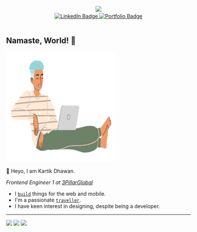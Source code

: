 <div id="header" align="center">
  <img src="https://media.giphy.com/media/M9gbBd9nbDrOTu1Mqx/giphy.gif" width="100"/>
  <div id="badges">
    <a href="https://www.linkedin.com/in/kartik-dhawan-13585b211/">
      <img src="https://img.shields.io/badge/LinkedIn-blue?style=for-the-badge&logo=linkedin&logoColor=white" alt="LinkedIn Badge"/>
    </a>
    <a href="https://kartikdhawan.in/home">
      <img src="https://img.shields.io/badge/Portfolio-red?style=for-the-badge" alt="Portfolio Badge"/>
    </a>
  </div>
  <img src="https://komarev.com/ghpvc/?username=kartik-dhawan&style=flat-square&color=blue" alt=""/>
</div>

## Namaste, World! 🙏

<a href="https://kartikdhawan.in/home" target="_blank" rel="noreferrer">
  <img src="https://github.com/kartik-dhawan/kartik-dhawan/blob/e5b7edf7a33a9949b5cbb5bbad6fc98cb6e685f8/Ola%CC%81%20-%20Relaxing.png"     alt="Personal portfolio of Kartik Dhawan" width=300px height=300px/>
</a>

👋 Heyo, I am Kartik Dhawan.

*Frontend Engineer 1 at [3PillarGlobal](https://www.3pillarglobal.com/)*

- I [`build`](https://kartikdhawan.in/projects) things for the web and mobile.
- I'm a passionate [`traveller`](https://instagram.com/notkartikk).
- I have keen interest in designing, despite being a developer.

---

[![](https://user-images.githubusercontent.com/21218732/108171128-12e83780-7121-11eb-9c43-ed5a8cdfe1fa.png)](https://kartikdhawan.in)
[![](https://user-images.githubusercontent.com/21218732/108171283-4c20a780-7121-11eb-9904-883c701c3824.png)](https://www.instagram.com/notkartik)
[![](https://user-images.githubusercontent.com/21218732/108171405-796d5580-7121-11eb-8ab2-8d78efb29082.png)](https://www.linkedin.com/in/kartik-dhawan-13585b211/)

<!--
**gupta-ji6/gupta-ji6** is a ✨ _special_ ✨ repository because its `README.md` (this file) appears on your GitHub profile.

Here are some ideas to get you started:

- 🔭 I’m currently working on ...
- 🌱 I’m currently learning ...
- 👯 I’m looking to collaborate on ...
- 🤔 I’m looking for help with ...
- 💬 Ask me about ...
- 📫 How to reach me: ...
- 😄 Pronouns: ...
- ⚡ Fun fact: ...

Connect with me on: 
<img height="16" width="16" src="https://cdn.jsdelivr.net/npm/simple-icons@v3/icons/twitter.svg" />
<img height="16" width="16" src="https://cdn.jsdelivr.net/npm/simple-icons@v3/icons/instagram.svg" />
<img height="16" width="16" src="https://cdn.jsdelivr.net/npm/simple-icons@v3/icons/medium.svg" />
<img height="16" width="16" src="https://cdn.jsdelivr.net/npm/simple-icons@v3/icons/linkedin.svg" />
-->


<!--
**kartik-dhawan/kartik-dhawan** is a ✨ _special_ ✨ repository because its `README.md` (this file) appears on your GitHub profile.

Here are some ideas to get you started:

- 🔭 I’m currently working on ...
- 🌱 I’m currently learning ...
- 👯 I’m looking to collaborate on ...
- 🤔 I’m looking for help with ...
- 💬 Ask me about ...
- 📫 How to reach me: ...
- 😄 Pronouns: ...
- ⚡ Fun fact: ...
-->
